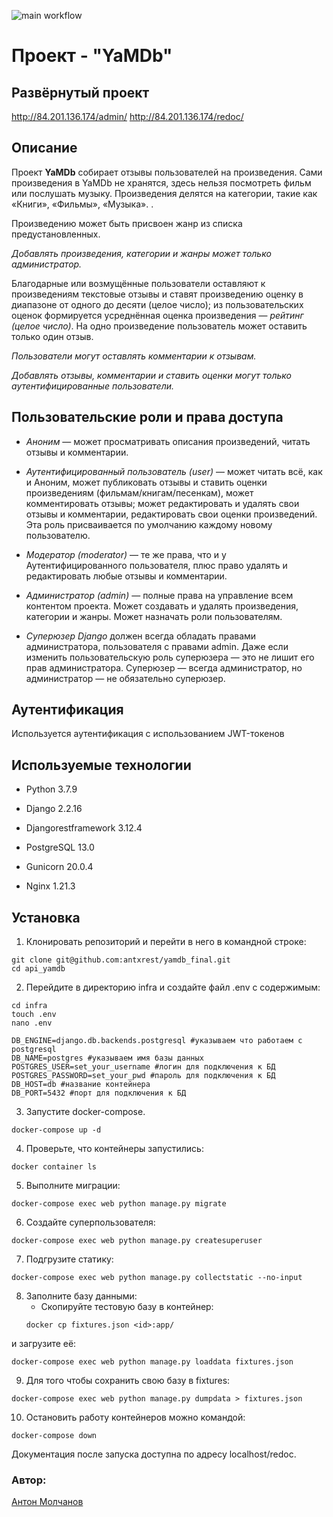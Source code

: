 ![main workflow](https://github.com/antxrest/yamdb_final/actions/workflows/yamdb_workflow.yml/badge.svg)

# Проект - "YaMDb"

## Развёрнутый проект

http://84.201.136.174/admin/
http://84.201.136.174/redoc/

## Описание

Проект **YaMDb** собирает отзывы пользователей на произведения. Сами произведения в YaMDb не хранятся, здесь нельзя посмотреть фильм или послушать музыку.
Произведения делятся на категории, такие как «Книги», «Фильмы», «Музыка». .

Произведению может быть присвоен жанр из списка предустановленных.

*Добавлять произведения, категории и жанры может только администратор.*

Благодарные или возмущённые пользователи оставляют к произведениям текстовые отзывы и ставят произведению оценку в диапазоне от одного до десяти (целое число); из пользовательских оценок формируется усреднённая оценка произведения — *рейтинг (целое число)*. На одно произведение пользователь может оставить только один отзыв.

*Пользователи могут оставлять комментарии к отзывам.*

*Добавлять отзывы, комментарии и ставить оценки могут только аутентифицированные пользователи.*

## Пользовательские роли и права доступа

- *Аноним* — может просматривать описания произведений, читать отзывы и комментарии.

- *Аутентифицированный пользователь (user)* — может читать всё, как и Аноним, может публиковать отзывы и ставить оценки произведениям (фильмам/книгам/песенкам), может комментировать отзывы; может редактировать и удалять свои отзывы и комментарии, редактировать свои оценки произведений. Эта роль присваивается по умолчанию каждому новому пользователю.

- *Модератор (moderator)* — те же права, что и у Аутентифицированного пользователя, плюс право удалять и редактировать любые отзывы и комментарии.

- *Администратор (admin)* — полные права на управление всем контентом проекта. Может создавать и удалять произведения, категории и жанры. Может назначать роли пользователям.

- *Суперюзер Django* должен всегда обладать правами администратора, пользователя с правами admin. Даже если изменить пользовательскую роль суперюзера — это не лишит его прав администратора. Суперюзер — всегда администратор, но администратор — не обязательно суперюзер.

## Аутентификация

Используется аутентификация с использованием JWT-токенов

## Используемые технологии

- Python 3.7.9

- Django 2.2.16

- Djangorestframework 3.12.4

- PostgreSQL 13.0

- Gunicorn 20.0.4

- Nginx 1.21.3

## Установка

1. Клонировать репозиторий и перейти в него в командной строке:
```
git clone git@github.com:antxrest/yamdb_final.git
cd api_yamdb
```
2. Перейдите в директорию infra и создайте файл .env c содержимым:
```
cd infra
touch .env
nano .env
```
```
DB_ENGINE=django.db.backends.postgresql #указываем что работаем с postgresql
DB_NAME=postgres #указываем имя базы данных
POSTGRES_USER=set_your_username #логин для подключения к БД
POSTGRES_PASSWORD=set_your_pwd #пароль для подключения к БД
DB_HOST=db #название контейнера
DB_PORT=5432 #порт для подключения к БД
```
3. Запустите docker-compose.

```
docker-compose up -d
```

4. Проверьте, что контейнеры запустились:

```
docker container ls
```

5. Выполните миграции:

```
docker-compose exec web python manage.py migrate
```

6. Создайте суперпользователя:

```
docker-compose exec web python manage.py createsuperuser
```

7. Подгрузите статику:

```
docker-compose exec web python manage.py collectstatic --no-input
```

8. Заполните базу данными:
   - Скопируйте тестовую базу в контейнер:
    ```
    docker cp fixtures.json <id>:app/
    ```
и загрузите её:
```
docker-compose exec web python manage.py loaddata fixtures.json
```
9. Для того чтобы сохранить свою базу в fixtures:
```
docker-compose exec web python manage.py dumpdata > fixtures.json
```

10. Остановить работу контейнеров можно командой:
```
docker-compose down
```
Документация после запуска доступна по адресу localhost/redoc.

### Автор:
[Антон Молчанов](https://github.com/antxrest)
